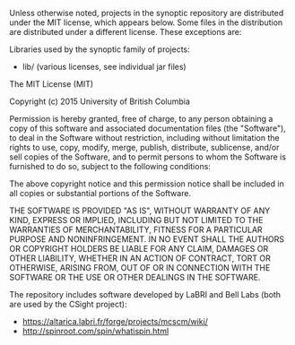 Unless otherwise noted, projects in the synoptic repository are distributed
under the MIT license, which appears below. Some files in the distribution are
distributed under a different license. These exceptions are:

Libraries used by the synoptic family of projects:
 * lib/ (various licenses, see individual jar files)


The MIT License (MIT)

Copyright (c) 2015 University of British Columbia

Permission is hereby granted, free of charge, to any person obtaining a copy
of this software and associated documentation files (the "Software"), to deal
in the Software without restriction, including without limitation the rights
to use, copy, modify, merge, publish, distribute, sublicense, and/or sell
copies of the Software, and to permit persons to whom the Software is
furnished to do so, subject to the following conditions:

The above copyright notice and this permission notice shall be included in all
copies or substantial portions of the Software.

THE SOFTWARE IS PROVIDED "AS IS", WITHOUT WARRANTY OF ANY KIND, EXPRESS OR
IMPLIED, INCLUDING BUT NOT LIMITED TO THE WARRANTIES OF MERCHANTABILITY,
FITNESS FOR A PARTICULAR PURPOSE AND NONINFRINGEMENT. IN NO EVENT SHALL THE
AUTHORS OR COPYRIGHT HOLDERS BE LIABLE FOR ANY CLAIM, DAMAGES OR OTHER
LIABILITY, WHETHER IN AN ACTION OF CONTRACT, TORT OR OTHERWISE, ARISING FROM,
OUT OF OR IN CONNECTION WITH THE SOFTWARE OR THE USE OR OTHER DEALINGS IN THE
SOFTWARE.

The repository includes software developed by LaBRI and Bell Labs (both are used
by the CSight project):
 * https://altarica.labri.fr/forge/projects/mcscm/wiki/
 * http://spinroot.com/spin/whatispin.html
